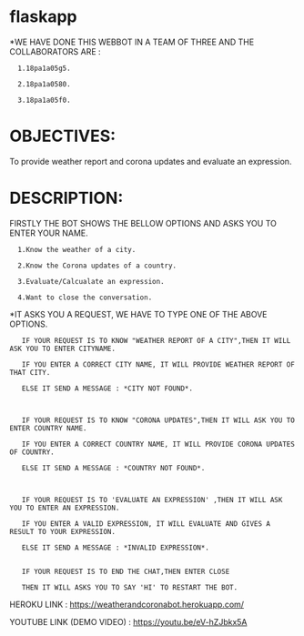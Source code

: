 # flaskapp
*WE HAVE DONE THIS WEBBOT IN A TEAM OF THREE AND THE COLLABORATORS ARE :

      1.18pa1a05g5.

      2.18pa1a0580.

      3.18pa1a05f0.

# OBJECTIVES:

  To provide weather report and  corona updates and evaluate an expression.

# DESCRIPTION:

   FIRSTLY THE BOT SHOWS THE BELLOW OPTIONS AND ASKS YOU TO ENTER YOUR NAME.

      1.Know the weather of a city.
      
      2.Know the Corona updates of a country.
      
      3.Evaluate/Calcualate an expression.
      
      4.Want to close the conversation.
      
*IT ASKS YOU A REQUEST, WE HAVE TO TYPE ONE OF THE ABOVE OPTIONS.


       IF YOUR REQUEST IS TO KNOW "WEATHER REPORT OF A CITY",THEN IT WILL ASK YOU TO ENTER CITYNAME.

       IF YOU ENTER A CORRECT CITY NAME, IT WILL PROVIDE WEATHER REPORT OF THAT CITY.

       ELSE IT SEND A MESSAGE : *CITY NOT FOUND*.
       
       

       IF YOUR REQUEST IS TO KNOW "CORONA UPDATES",THEN IT WILL ASK YOU TO ENTER COUNTRY NAME.

       IF YOU ENTER A CORRECT COUNTRY NAME, IT WILL PROVIDE CORONA UPDATES OF COUNTRY.

       ELSE IT SEND A MESSAGE : *COUNTRY NOT FOUND*.
       
       
 
       IF YOUR REQUEST IS TO 'EVALUATE AN EXPRESSION' ,THEN IT WILL ASK YOU TO ENTER AN EXPRESSION.

       IF YOU ENTER A VALID EXPRESSION, IT WILL EVALUATE AND GIVES A RESULT TO YOUR EXPRESSION.

       ELSE IT SEND A MESSAGE : *INVALID EXPRESSION*.
       
       
       IF YOUR REQUEST IS TO END THE CHAT,THEN ENTER CLOSE
      
       THEN IT WILL ASKS YOU TO SAY 'HI' TO RESTART THE BOT.
      
    
HEROKU LINK : https://weatherandcoronabot.herokuapp.com/

YOUTUBE LINK (DEMO VIDEO) : https://youtu.be/eV-hZJbkx5A 
       
 
 
      
